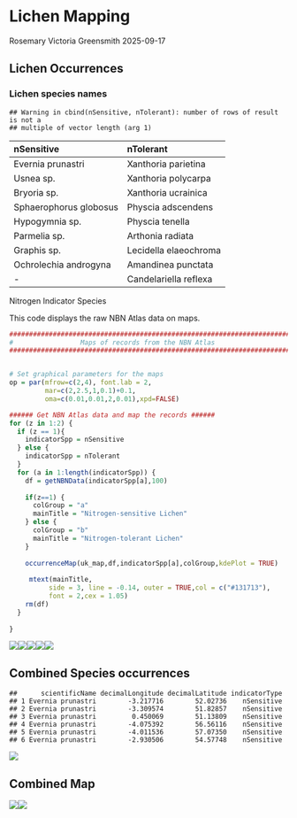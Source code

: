 Lichen Mapping
================
Rosemary Victoria Greensmith
2025-09-17

## Lichen Occurrences

### Lichen species names

    ## Warning in cbind(nSensitive, nTolerant): number of rows of result is not a
    ## multiple of vector length (arg 1)

| nSensitive             | nTolerant             |
|:-----------------------|:----------------------|
| Evernia prunastri      | Xanthoria parietina   |
| Usnea sp.              | Xanthoria polycarpa   |
| Bryoria sp.            | Xanthoria ucrainica   |
| Sphaerophorus globosus | Physcia adscendens    |
| Hypogymnia sp.         | Physcia tenella       |
| Parmelia sp.           | Arthonia radiata      |
| Graphis sp.            | Lecidella elaeochroma |
| Ochrolechia androgyna  | Amandinea punctata    |
| \-                     | Candelariella reflexa |

Nitrogen Indicator Species

<!-- ### Base map -->

This code displays the raw NBN Atlas data on maps.

``` r
################################################################################
#                 Maps of records from the NBN Atlas
################################################################################


# Set graphical parameters for the maps
op = par(mfrow=c(2,4), font.lab = 2,
         mar=c(2,2.5,1,0.1)+0.1,
         oma=c(0.01,0.01,2,0.01),xpd=FALSE)

###### Get NBN Atlas data and map the records ######
for (z in 1:2) {
  if (z == 1){
    indicatorSpp = nSensitive
  } else {
    indicatorSpp = nTolerant
  }
  for (a in 1:length(indicatorSpp)) {
    df = getNBNData(indicatorSpp[a],100)
    
    if(z==1) {
      colGroup = "a"
      mainTitle = "Nitrogen-sensitive Lichen"
    } else {
      colGroup = "b"
      mainTitle = "Nitrogen-tolerant Lichen"
    }
  
    occurrenceMap(uk_map,df,indicatorSpp[a],colGroup,kdePlot = TRUE)
    
     mtext(mainTitle,
          side = 3, line = -0.14, outer = TRUE,col = c("#131713"),
          font = 2,cex = 1.05)
    rm(df)
  }
  
}
```

![](lichenMapping_files/figure-gfm/occurrenceMaps-1.png)<!-- -->![](lichenMapping_files/figure-gfm/occurrenceMaps-2.png)<!-- -->![](lichenMapping_files/figure-gfm/occurrenceMaps-3.png)<!-- -->![](lichenMapping_files/figure-gfm/occurrenceMaps-4.png)<!-- -->![](lichenMapping_files/figure-gfm/occurrenceMaps-5.png)<!-- -->

## Combined Species occurrences

    ##      scientificName decimalLongitude decimalLatitude indicatorType
    ## 1 Evernia prunastri        -3.217716        52.02736    nSensitive
    ## 2 Evernia prunastri        -3.309574        51.82857    nSensitive
    ## 3 Evernia prunastri         0.450069        51.13809    nSensitive
    ## 4 Evernia prunastri        -4.075392        56.56116    nSensitive
    ## 5 Evernia prunastri        -4.011536        57.07350    nSensitive
    ## 6 Evernia prunastri        -2.930506        54.57748    nSensitive

![](lichenMapping_files/figure-gfm/combinedData-1.png)<!-- -->

## Combined Map

![](lichenMapping_files/figure-gfm/combinedMap-1.png)<!-- -->![](lichenMapping_files/figure-gfm/combinedMap-2.png)<!-- -->
